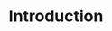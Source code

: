 ---
title: Introduction
position_number: 1
parameters:
  - name:
    content:
content_markdown: >-
  The access token is valid only for a limited time, indicated by the expiration
  time in the response attribute 'expires\_in'.


  Obtaining an Access Token is done via POST method, passing token parameters via the URL.
left_code_blocks:
  - code_block:
    title:
    language: json
right_code_blocks:
  - code_block:
    title:
    language:
---